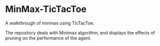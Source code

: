 # MinMax-TicTacToe
A walkthrough of minmax using TicTacToe.

The repository deals with Minimax algorithm, and displays the effects of pruning on the performance of the agent.
